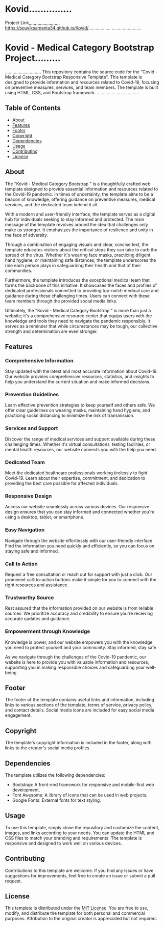 # Kovid...............
Project Link,,,,,,,,,,,,,,,,,,,,,,,,,
https://souviksamanta34.github.io/Kovid/..................
........................
# Kovid - Medical Category Bootstrap Project.........
.............................
This repository contains the source code for the "Covid - Medical Category Bootstrap Responsive Template". This template is designed to provide information and resources related to Covid-19, focusing on preventive measures, services, and team members. The template is built using HTML, CSS, and Bootstrap framework.
..................................
## Table of Contents
- [About](#about)
- [Features](#features)
- [Footer](#footer)
- [Copyright](#copyright)
- [Dependencies](#dependencies)
- [Usage](#usage)
- [Contributing](#contributing)
- [License](#license)

## About
The "Kovid - Medical Category Bootstrap " is a thoughtfully crafted web template designed to provide essential information and resources related to the Covid-19 pandemic. In times of uncertainty, the template aims to be a beacon of knowledge, offering guidance on preventive measures, medical services, and the dedicated team behind it all.

With a modern and user-friendly interface, the template serves as a digital hub for individuals seeking to stay informed and protected. The main message of the template revolves around the idea that challenges only make us stronger. It emphasizes the importance of resilience and unity in the face of adversity.

Through a combination of engaging visuals and clear, concise text, the template educates visitors about the critical steps they can take to curb the spread of the virus. Whether it's wearing face masks, practicing diligent hand hygiene, or maintaining safe distances, the template underscores the role each person plays in safeguarding their health and that of their communities.

Furthermore, the template introduces the exceptional medical team that forms the backbone of this initiative. It showcases the faces and profiles of dedicated professionals committed to providing top-notch medical care and guidance during these challenging times. Users can connect with these team members through the provided social media links.

Ultimately, the "Kovid - Medical Category Bootstrap " is more than just a website; it's a comprehensive resource center that equips users with the knowledge and tools they need to navigate the pandemic responsibly. It serves as a reminder that while circumstances may be tough, our collective strength and determination are even stronger.

## Features

### Comprehensive Information
Stay updated with the latest and most accurate information about Covid-19. Our website provides comprehensive resources, statistics, and insights to help you understand the current situation and make informed decisions.

### Prevention Guidelines
Learn effective prevention strategies to keep yourself and others safe. We offer clear guidelines on wearing masks, maintaining hand hygiene, and practicing social distancing to minimize the risk of transmission.

### Services and Support
Discover the range of medical services and support available during these challenging times. Whether it's virtual consultations, testing facilities, or mental health resources, our website connects you with the help you need.

### Dedicated Team
Meet the dedicated healthcare professionals working tirelessly to fight Covid-19. Learn about their expertise, commitment, and dedication to providing the best care possible for affected individuals.

### Responsive Design
Access our website seamlessly across various devices. Our responsive design ensures that you can stay informed and connected whether you're using a desktop, tablet, or smartphone.

### Easy Navigation
Navigate through the website effortlessly with our user-friendly interface. Find the information you need quickly and efficiently, so you can focus on staying safe and informed.

### Call to Action
Request a free consultation or reach out for support with just a click. Our prominent call-to-action buttons make it simple for you to connect with the right resources and assistance.

### Trustworthy Source
Rest assured that the information provided on our website is from reliable sources. We prioritize accuracy and credibility to ensure you're receiving accurate updates and guidance.

### Empowerment through Knowledge
Knowledge is power, and our website empowers you with the knowledge you need to protect yourself and your community. Stay informed, stay safe.

As we navigate through the challenges of the Covid-19 pandemic, our website is here to provide you with valuable information and resources, supporting you in making responsible choices and safeguarding your well-being.

## Footer
The footer of the template contains useful links and information, including links to various sections of the template, terms of service, privacy policy, and contact details. Social media icons are included for easy social media engagement.

## Copyright
The template's copyright information is included in the footer, along with links to the creator's social media profiles.

## Dependencies
The template utilizes the following dependencies:
- Bootstrap: A front-end framework for responsive and mobile-first web development.
- Font Awesome: A library of icons that can be used in web projects.
- Google Fonts: External fonts for text styling.

## Usage
To use this template, simply clone the repository and customize the content, images, and links according to your needs. You can update the HTML and CSS files to match your branding and requirements. The template is responsive and designed to work well on various devices.

## Contributing
Contributions to this template are welcome. If you find any issues or have suggestions for improvements, feel free to create an issue or submit a pull request.

## License
This template is distributed under the [MIT License](LICENSE). You are free to use, modify, and distribute the template for both personal and commercial purposes. Attribution to the original creator is appreciated but not required.
